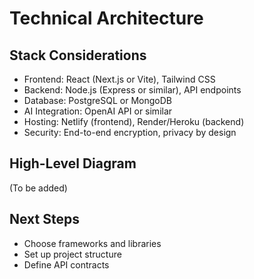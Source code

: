 # Technical Architecture

## Stack Considerations
- Frontend: React (Next.js or Vite), Tailwind CSS
- Backend: Node.js (Express or similar), API endpoints
- Database: PostgreSQL or MongoDB
- AI Integration: OpenAI API or similar
- Hosting: Netlify (frontend), Render/Heroku (backend)
- Security: End-to-end encryption, privacy by design

## High-Level Diagram
(To be added)

## Next Steps
- Choose frameworks and libraries
- Set up project structure
- Define API contracts
